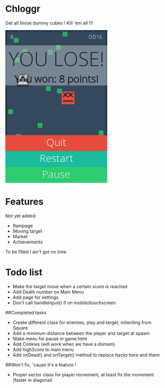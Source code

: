 Chloggr
=======

Get all those dummy cubes ! Kill 'em all !!!

![image](https://raw.githubusercontent.com/29jm/Chloggr/master/assets/screenshot.png)

Features
========

Not yet added:
* Rampage
* Moving target
* Market
* Achievements

To be filled I ain't got no time

Todo list
=========

* Make the target move when a certain score is reached
* Add Death number on Main Menu
* Add page for settings
* Don't call handleInput() if on mobile/touchscreen

##Completed tasks
* Create different class for enemies, play and target, inheriting from Square
* Add a minimum distance between the player and target at spawn
* Make menu for pause in game.html
* Add Cookies (will work when we have a domain)
* Add highScore to main menu
* Add onDead() and onTarget() method to replace hacks here and there

##Won't fix, 'cause it's a feature !
* Proper vector class for player movement, at least fix the movement (faster in diagonal)
